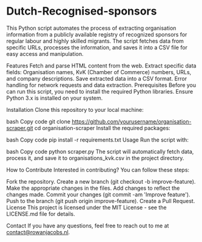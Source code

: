 # Dutch-Recognised-sponsors

This Python script automates the process of extracting organisation information from a publicly available registry of recognized sponsors for regular labour and highly skilled migrants. The script fetches data from specific URLs, processes the information, and saves it into a CSV file for easy access and manipulation.

Features
Fetch and parse HTML content from the web.
Extract specific data fields: Organisation names, KvK (Chamber of Commerce) numbers, URLs, and company descriptions.
Save extracted data into a CSV format.
Error handling for network requests and data extraction.
Prerequisites
Before you can run this script, you need to install the required Python libraries. Ensure Python 3.x is installed on your system.

Installation
Clone this repository to your local machine:

bash
Copy code
git clone https://github.com/yourusername/organisation-scraper.git
cd organisation-scraper
Install the required packages:

bash
Copy code
pip install -r requirements.txt
Usage
Run the script with:

bash
Copy code
python scraper.py
The script will automatically fetch data, process it, and save it to organisations_kvk.csv in the project directory.

How to Contribute
Interested in contributing? You can follow these steps:

Fork the repository.
Create a new branch (git checkout -b improve-feature).
Make the appropriate changes in the files.
Add changes to reflect the changes made.
Commit your changes (git commit -am 'Improve feature').
Push to the branch (git push origin improve-feature).
Create a Pull Request.
License
This project is licensed under the MIT License - see the LICENSE.md file for details.

Contact
If you have any questions, feel free to reach out to me at contact@rowanjacobs.nl.
